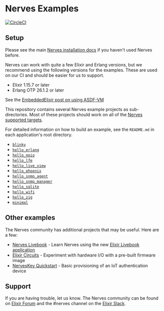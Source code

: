 # Nerves Examples

[![CircleCI](https://circleci.com/gh/nerves-project/nerves_examples.svg?style=svg)](https://circleci.com/gh/nerves-project/nerves_examples)

## Setup

Please see the main [Nerves installation
docs](https://hexdocs.pm/nerves/installation.html) if you haven't used Nerves
before.

Nerves can work with quite a few Elixir and Erlang versions, but we recommend
using the following versions for the examples. These are used on our CI and
should be easier for us to support.

* Elixir 1.15.7 or later
* Erlang OTP 26.1.2 or later

See the [EmbeddedElixir post on using
ASDF-VM](https://embedded-elixir.com/post/2017-05-23-using-asdf-vm/)

This repository contains several Nerves example projects as sub-directories.
Most of these projects should work on all of the [Nerves supported
targets](https://hexdocs.pm/nerves/targets.html).

For detailed information on how to build an example, see the `README.md` in each
application's root directory.

* [`blinky`](https://github.com/nerves-project/nerves-examples/blob/main/blinky/README.md)
* [`hello_erlang`](https://github.com/nerves-project/nerves-examples/blob/main/hello_erlang/README.md)
* [`hello_gpio`](https://github.com/nerves-project/nerves-examples/blob/main/hello_gpio/README.md)
* [`hello_lfe`](https://github.com/nerves-project/nerves-examples/blob/main/hello_lfe/README.md)
* [`hello_live_view`](https://github.com/nerves-project/nerves-examples/blob/main/hello_live_view/README.md)
* [`hello_phoenix`](https://github.com/nerves-project/nerves-examples/blob/main/hello_phoenix/README.md)
* [`hello_snmp_agent`](https://github.com/nerves-project/nerves-examples/blob/main/hello_snmp_agent/README.md)
* [`hello_snmp_manager`](https://github.com/nerves-project/nerves-examples/blob/main/hello_snmp_manager/README.md)
* [`hello_sqlite`](https://github.com/nerves-project/nerves-examples/blob/main/hello_sqlite/README.md)
* [`hello_wifi`](https://github.com/nerves-project/nerves-examples/blob/main/hello_wifi/README.md)
* [`hello_zig`](https://github.com/nerves-project/nerves-examples/blob/main/hello_zig/README.md)
* [`minimal`](https://github.com/nerves-project/nerves-examples/blob/main/minimal/README.md)

## Other examples

The Nerves community has additional projects that may be useful. Here are a few:

* [Nerves Livebook](https://github.com/fhunleth/nerves_livebook) -
  Learn Nerves using the new [Elixir Livebook application](https://github.com/elixir-nx/livebook)
* [Elixir Circuits](https://github.com/elixir-circuits/circuits_quickstart) -
  Experiment with hardware I/O with a pre-built firmware image
* [NervesKey Quickstart](https://github.com/nerves-hub/nerves_key_quickstart) -
  Basic provisioning of an IoT authentication device

## Support

If you are having trouble, let us know. The Nerves community can be found on
[Elixir Forum](https://elixirforum.com/c/nerves-forum) and the #nerves channel
on the [Elixir Slack](https://elixir-slackin.herokuapp.com/).
